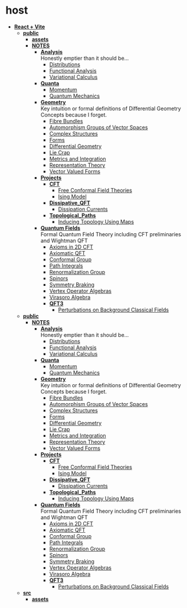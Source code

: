 <!-- generated by markdown-notes-tree -->

# host

<!-- optional markdown-notes-tree directory description starts here -->

<!-- optional markdown-notes-tree directory description ends here -->

- [**React + Vite**](notebook)
    - [**public**](notebook/dist)
        - [**assets**](notebook/dist/assets)
        - [**NOTES**](notebook/dist/NOTES)
            - [**Analysis**](notebook/dist/NOTES/Analysis)  
                Honestly emptier than it should be...
                - [Distributions](notebook/dist/NOTES/Analysis/Distributions.md)
                - [Functional Analysis](notebook/dist/NOTES/Analysis/Functional_Analysis.md)
                - [Variational Calculus](notebook/dist/NOTES/Analysis/Variational_Calculus.md)
            - [**Quanta**](notebook/dist/NOTES/Classical_Physics)
                - [Momentum](notebook/dist/NOTES/Classical_Physics/Momentum.md)
                - [Quantum Mechanics](notebook/dist/NOTES/Classical_Physics/Quantum_Entry.md)
            - [**Geometry**](notebook/dist/NOTES/Geometry)  
                Key intuition or formal definitions of Differential Geometry Concepts because I forget.
                - [Fibre Bundles](notebook/dist/NOTES/Geometry/Bundles.md)
                - [Automorphism Groups of Vector Spaces](notebook/dist/NOTES/Geometry/Common_Vector_Space_Groups.md)
                - [Complex Structures](notebook/dist/NOTES/Geometry/Complex_Structures.md)
                - [Forms](notebook/dist/NOTES/Geometry/Forms.md)
                - [Differential Geometry](notebook/dist/NOTES/Geometry/Geometry.md)
                - [Lie Crap](notebook/dist/NOTES/Geometry/Lie_Crap.md)
                - [Metrics and Integration](notebook/dist/NOTES/Geometry/Metrics.md)
                - [Representation Theory](notebook/dist/NOTES/Geometry/Representations.md)
                - [Vector Valued Forms](notebook/dist/NOTES/Geometry/Vector_Valued_Forms.md)
            - [**Projects**](notebook/dist/NOTES/Projects)
                - [**CFT**](notebook/dist/NOTES/Projects/CFT)
                    - [Free Conformal Field Theories](notebook/dist/NOTES/Projects/CFT/Free_Fields.md)
                    - [Ising Model](notebook/dist/NOTES/Projects/CFT/Ising_Model.md)
                - [**Dissipative_QFT**](notebook/dist/NOTES/Projects/Dissipative_QFT)
                    - [Dissipation Currents](notebook/dist/NOTES/Projects/Dissipative_QFT/Dissipation_Currents.md)
                - [**Topological_Paths**](notebook/dist/NOTES/Projects/Topological_Paths)
                    - [Inducing Topology Using Maps](notebook/dist/NOTES/Projects/Topological_Paths/Inducing_Topology.md)
            - [**Quantum Fields**](notebook/dist/NOTES/Quantum_Fields)  
                Formal Quantum Field Theory including CFT preliminaries and Wightman QFT
                - [Axioms in 2D CFT](notebook/dist/NOTES/Quantum_Fields/2D_CFT_Axioms.md)
                - [Axiomatic QFT](notebook/dist/NOTES/Quantum_Fields/Axiomatic_QFT.md)
                - [Conformal Group](notebook/dist/NOTES/Quantum_Fields/Conformal_Group.md)
                - [Path Integrals](notebook/dist/NOTES/Quantum_Fields/Path_Integrals.md)
                - [Renormalization Group](notebook/dist/NOTES/Quantum_Fields/Renormalization_Group.md)
                - [Spinors](notebook/dist/NOTES/Quantum_Fields/Spinors.md)
                - [Symmetry Braking](notebook/dist/NOTES/Quantum_Fields/Symmetry_Breaking.md)
                - [Vertex Operator Algebras](notebook/dist/NOTES/Quantum_Fields/Vertex_Operator_Algebras.md)
                - [Virasoro Algebra](notebook/dist/NOTES/Quantum_Fields/Virasoro_Algebra.md)
                - [**QFT3**](notebook/dist/NOTES/Quantum_Fields/QFT3)
                    - [Perturbations on Background Classical Fields](notebook/dist/NOTES/Quantum_Fields/QFT3/Scope.md)
    - [**public**](notebook/public)
        - [**NOTES**](notebook/public/NOTES)
            - [**Analysis**](notebook/public/NOTES/Analysis)  
                Honestly emptier than it should be...
                - [Distributions](notebook/public/NOTES/Analysis/Distributions.md)
                - [Functional Analysis](notebook/public/NOTES/Analysis/Functional_Analysis.md)
                - [Variational Calculus](notebook/public/NOTES/Analysis/Variational_Calculus.md)
            - [**Quanta**](notebook/public/NOTES/Classical_Physics)
                - [Momentum](notebook/public/NOTES/Classical_Physics/Momentum.md)
                - [Quantum Mechanics](notebook/public/NOTES/Classical_Physics/Quantum_Entry.md)
            - [**Geometry**](notebook/public/NOTES/Geometry)  
                Key intuition or formal definitions of Differential Geometry Concepts because I forget.
                - [Fibre Bundles](notebook/public/NOTES/Geometry/Bundles.md)
                - [Automorphism Groups of Vector Spaces](notebook/public/NOTES/Geometry/Common_Vector_Space_Groups.md)
                - [Complex Structures](notebook/public/NOTES/Geometry/Complex_Structures.md)
                - [Forms](notebook/public/NOTES/Geometry/Forms.md)
                - [Differential Geometry](notebook/public/NOTES/Geometry/Geometry.md)
                - [Lie Crap](notebook/public/NOTES/Geometry/Lie_Crap.md)
                - [Metrics and Integration](notebook/public/NOTES/Geometry/Metrics.md)
                - [Representation Theory](notebook/public/NOTES/Geometry/Representations.md)
                - [Vector Valued Forms](notebook/public/NOTES/Geometry/Vector_Valued_Forms.md)
            - [**Projects**](notebook/public/NOTES/Projects)
                - [**CFT**](notebook/public/NOTES/Projects/CFT)
                    - [Free Conformal Field Theories](notebook/public/NOTES/Projects/CFT/Free_Fields.md)
                    - [Ising Model](notebook/public/NOTES/Projects/CFT/Ising_Model.md)
                - [**Dissipative_QFT**](notebook/public/NOTES/Projects/Dissipative_QFT)
                    - [Dissipation Currents](notebook/public/NOTES/Projects/Dissipative_QFT/Dissipation_Currents.md)
                - [**Topological_Paths**](notebook/public/NOTES/Projects/Topological_Paths)
                    - [Inducing Topology Using Maps](notebook/public/NOTES/Projects/Topological_Paths/Inducing_Topology.md)
            - [**Quantum Fields**](notebook/public/NOTES/Quantum_Fields)  
                Formal Quantum Field Theory including CFT preliminaries and Wightman QFT
                - [Axioms in 2D CFT](notebook/public/NOTES/Quantum_Fields/2D_CFT_Axioms.md)
                - [Axiomatic QFT](notebook/public/NOTES/Quantum_Fields/Axiomatic_QFT.md)
                - [Conformal Group](notebook/public/NOTES/Quantum_Fields/Conformal_Group.md)
                - [Path Integrals](notebook/public/NOTES/Quantum_Fields/Path_Integrals.md)
                - [Renormalization Group](notebook/public/NOTES/Quantum_Fields/Renormalization_Group.md)
                - [Spinors](notebook/public/NOTES/Quantum_Fields/Spinors.md)
                - [Symmetry Braking](notebook/public/NOTES/Quantum_Fields/Symmetry_Breaking.md)
                - [Vertex Operator Algebras](notebook/public/NOTES/Quantum_Fields/Vertex_Operator_Algebras.md)
                - [Virasoro Algebra](notebook/public/NOTES/Quantum_Fields/Virasoro_Algebra.md)
                - [**QFT3**](notebook/public/NOTES/Quantum_Fields/QFT3)
                    - [Perturbations on Background Classical Fields](notebook/public/NOTES/Quantum_Fields/QFT3/Scope.md)
    - [**src**](notebook/src)
        - [**assets**](notebook/src/assets)
